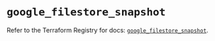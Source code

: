 # `google_filestore_snapshot`

Refer to the Terraform Registry for docs: [`google_filestore_snapshot`](https://registry.terraform.io/providers/hashicorp/google-beta/6.34.0/docs/resources/google_filestore_snapshot).
